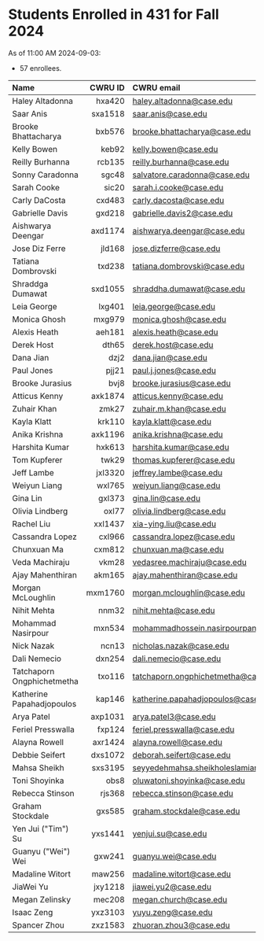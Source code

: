 # Students Enrolled in 431 for Fall 2024

As of 11:00 AM 2024-09-03:

- 57 enrollees.

Name | CWRU ID | CWRU email | Flavor | [Movie](https://thomaselove.github.io/431-syllabus-2024/13_movies.html) | [Campuswire](https://thomaselove.github.io/431-2024/campuswire.html)
:------------------ | ------: | :------------------ | :------- | ---: | ---:
Haley Altadonna | hxa420 | haley.altadonna@case.edu | PQHS | Yes | Yes
Saar Anis | sxa1518 | saar.anis@case.edu | CRSP | No | No
Brooke Bhattacharya | bxb576 | brooke.bhattacharya@case.edu | PQHS | No | Yes
Kelly Bowen | keb92 | kelly.bowen@case.edu | MPHP | No | Yes
Reilly Burhanna | rcb135 | reilly.burhanna@case.edu | PQHS | Yes | Yes
Sonny Caradonna | sgc48 | salvatore.caradonna@case.edu | PQHS | Yes | Yes
Sarah Cooke | sic20 | sarah.i.cooke@case.edu | PQHS | Yes | Yes
Carly DaCosta | cxd483 | carly.dacosta@case.edu | PQHS | Yes | Yes
Gabrielle Davis | gxd218 | gabrielle.davis2@case.edu | PQHS | Yes | No
Aishwarya Deengar | axd1174 | aishwarya.deengar@case.edu | PQHS | Yes | Yes
Jose Diz Ferre | jld168 | jose.dizferre@case.edu | MPHP | No | No
Tatiana Dombrovski | txd238 | tatiana.dombrovski@case.edu | CRSP | No | Yes
Shraddga Dumawat | sxd1055 | shraddha.dumawat@case.edu | PQHS | No | No
Leia George | lxg401 | leia.george@case.edu | PQHS | Yes | No
Monica Ghosh | mxg979 | monica.ghosh@case.edu | PQHS | No | Yes
Alexis Heath | aeh181 | alexis.heath@case.edu | PQHS | Yes | Yes
Derek Host | dth65 | derek.host@case.edu | PQHS | No | No
Dana Jian | dzj2 | dana.jian@case.edu | PQHS | Yes | Yes
Paul Jones | pjj21 | paul.j.jones@case.edu | PQHS | No | Yes
Brooke Jurasius | bvj8 | brooke.jurasius@case.edu | PQHS | No | No
Atticus Kenny | axk1874 | atticus.kenny@case.edu | MPHP | Yes | Yes
Zuhair Khan | zmk27 | zuhair.m.khan@case.edu | PQHS | No | Yes
Kayla Klatt | krk110 | kayla.klatt@case.edu | PQHS | Yes | Yes
Anika Krishna | axk1196 | anika.krishna@case.edu | PQHS | Yes | No
Harshita Kumar | hxk613 | harshita.kumar@case.edu | PQHS | No | Yes
Tom Kupferer | twk29 | thomas.kupferer@case.edu | PQHS | No | No
Jeff Lambe | jxl3320 | jeffrey.lambe@case.edu | CRSP | No | Yes
Weiyun Liang | wxl765 | weiyun.liang@case.edu | PQHS | No | Yes
Gina Lin | gxl373 | gina.lin@case.edu | PQHS | Yes | Yes
Olivia Lindberg | oxl77 | olivia.lindberg@case.edu | PQHS | Yes | Yes
Rachel Liu | xxl1437 | xia-ying.liu@case.edu | PQHS | Yes | Yes
Cassandra Lopez | cxl966 | cassandra.lopez@case.edu | PQHS | Yes | Yes
Chunxuan Ma | cxm812 | chunxuan.ma@case.edu | PQHS | No | No
Veda Machiraju | vkm28 | vedasree.machiraju@case.edu | PQHS | Yes | Yes
Ajay Mahenthiran | akm165 | ajay.mahenthiran@case.edu | MPHP | No | Yes
Morgan McLoughlin | mxm1760 | morgan.mcloughlin@case.edu | PQHS | No | Yes
Nihit Mehta | nnm32 | nihit.mehta@case.edu | PQHS | No | Yes
Mohammad Nasirpour | mxn534 | mohammadhossein.nasirpourpanahifardshad@case.edu | CRSP | Yes | Yes
Nick Nazak | ncn13 | nicholas.nazak@case.edu | PQHS | No | Yes
Dali Nemecio | dxn254 | dali.nemecio@case.edu | PQHS | Yes | Yes
Tatchaporn Ongphichetmetha | txo116 | tatchaporn.ongphichetmetha@case.edu | CRSP | No | Yes
Katherine Papahadjopoulos | kap146 | katherine.papahadjopoulos@case.edu | MPHP | No | No
Arya Patel | axp1031 | arya.patel3@case.edu | MPHP | Yes | Yes
Feriel Presswalla | fxp124 | feriel.presswalla@case.edu | CRSP | Yes | Yes
Alayna Rowell | axr1424 | alayna.rowell@case.edu | PQHS | Yes | Yes
Debbie Seifert | dxs1072 | deborah.seifert@case.edu | PQHS | Yes | Yes
Mahsa Sheikh | sxs3195 | seyyedehmahsa.sheikholeslamian@case.edu | CRSP | Yes | Yes
Toni Shoyinka | obs8 | oluwatoni.shoyinka@case.edu | PQHS | No | No
Rebecca Stinson | rjs368 | rebecca.stinson@case.edu | PQHS | No | Yes
Graham Stockdale | gxs585 | graham.stockdale@case.edu | PQHS | Yes | Yes
Yen Jui ("Tim") Su | yxs1441 | yenjui.su@case.edu | PQHS | No | No
Guanyu ("Wei") Wei | gxw241 | guanyu.wei@case.edu | PQHS | Yes | Yes
Madaline Witort | maw256 | madaline.witort@case.edu | PQHS | Yes | Yes
JiaWei Yu | jxy1218 | jiawei.yu2@case.edu | PQHS | Yes | Yes
Megan Zelinsky | mec208 | megan.church@case.edu | CRSP | Yes | Yes
Isaac Zeng | yxz3103 | yuyu.zeng@case.edu | PQHS | No | Yes
Spancer Zhou | zxz1583 | zhuoran.zhou3@case.edu | PQHS | Yes | Yes

